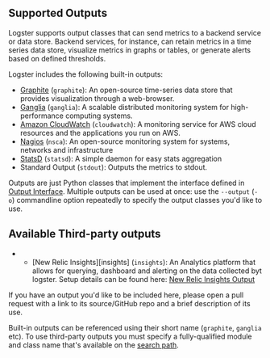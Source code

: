 Supported Outputs
------------------

Logster supports output classes that can send metrics to a backend
service or data store. Backend services, for instance, can retain metrics in a
time series data store, visualize metrics in graphs or tables, or generate alerts
based on defined thresholds.

Logster includes the following built-in outputs:

* [Graphite][graphite] (`graphite`): An open-source
  time-series data store that provides visualization through a web-browser.
* [Ganglia][ganglia] (`ganglia`): A scalable distributed monitoring
  system for high-performance computing systems.
* [Amazon CloudWatch][cloudwatch] (`cloudwatch`): A monitoring service for AWS
  cloud resources and the applications you run on AWS.
* [Nagios][nagios] (`nsca`): An open-source monitoring system for systems,
  networks and infrastructure
* [StatsD][statsd] (`statsd`): A simple daemon for easy stats aggregation
* Standard Output (`stdout`): Outputs the metrics to stdout.

Outputs are just Python classes that implement the interface defined in [Output
Interface](./output_interface.md). Multiple outputs can be used at once: use the
`--output` (`-o`) commandline option repeatedly to specify the output classes
you'd like to use.


## Available Third-party outputs
- * [New Relic Insights][insights] (`insights`): An Analytics platform that allows for querying, dashboard
  and alerting on the data collected byt logster. Setup details can be found here: [New Relic Insights Output](https://github.com/asomensari/logster/blob/master/logster/outputs/insights.md)

If you have an output you'd like to be included here, please open a pull
request with a link to its source/GitHub repo and a brief description of its
use.

Built-in outputs can be referenced using their short name (`graphite`, `ganglia`
etc). To use third-party outputs you must specify a fully-qualified module
and class name that's available on the [search path][search_path].

[graphite]: http://graphite.wikidot.com
[ganglia]: http://ganglia.info/
[cloudwatch]: https://aws.amazon.com/cloudwatch/
[nagios]: https://www.nagios.org/
[statsd]: https://github.com/etsy/statsd
[search_path]: https://docs.python.org/2/tutorial/modules.html#the-module-search-path
